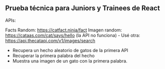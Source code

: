 ## Prueba técnica para Juniors y Trainees de React 

APIs:

Facts Random: https://catfact.ninja/fact
Imagen random: https://cataas.com/cat/says/hello (la API no funciona) - Usé otra: https://api.thecatapi.com/v1/images/search

- Recupera un hecho aleatorio de gatos de la primera API
- Recuperar la primera palabra del hecho
- Muestra una imagen de un gato con la primera palabra.